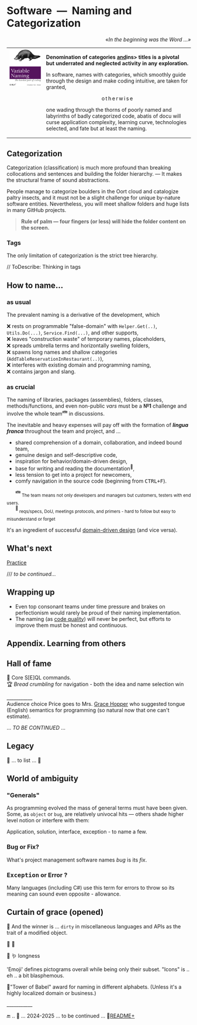 # Software&nbsp;&nbsp;&mdash;&nbsp;&nbsp;Naming and Categorization

<p dir="rtl"><i>«...&nbsp;In the beginning was the Word</i>»</p>

<table><tr valign="top"><td width="20%"><a href="https://orlybooks.com/books/variable-naming"><img alt="&nbsp;O RLY? Variable name. The hardest part of coding" src="../../../_rsc/_img/snap/media/ORly.Book-CodeNaming.jpg" /></a>
</td><td>
  <p><b>Denomination of categories <ins>and</ins>ins> titles is a pivotal but underrated and neglected activity in any exploration.</b></p>
  <div>In software, names with categories, which smoothly guide through the design and make coding intuitive, are taken for granted,</div>
  <p align="center">o&thinsp;t&thinsp;h&thinsp;e&thinsp;r&thinsp;w&thinsp;i&thinsp;s&thinsp;e</p>
 <p>one wading through the thorns of poorly named and labyrinths of badly categorized code, abatis of docu will curse application complexity, learning curve, technologies selected, and fate but at least the naming.
</p>
</td></tr></table>

## Categorization

Categorization (classification) is much more profound than breaking collocations and sentences and building the folder hierarchy. &mdash; 
It makes the structural frame of sound abstractions.

People manage to categorize boulders in the Oort cloud and catalogize paltry insects, and it must not be a slight challenge for unique by-nature software entities. 
Nevertheless, you will meet shallow folders and huge lists in many GitHub projects. 

> **Rule of palm &mdash; four fingers (or less) will hide the folder content on the screen.**

### Tags

The only limitation of categorization is the strict tree hierarchy.

// ToDescribe: Thinking in tags

## How to name...

### as usual

The prevalent naming is a derivative of the development, which

❌ rests on programmable "false-domain" with `Helper.Get(..)`, `Utils.Do(...)`, `Service.Find(...)`, and other supports,\
❌ leaves "construction waste" of temporary names, placeholders,\
❌ spreads umbrella terms and horizontally swelling folders,\
❌ spawns long names and shallow categories (`AddTableReservationInRestaurant(..)`),\
❌ interferes with existing domain and programming naming,\
❌ contains jargon and slang.

### as crucial

The naming of libraries, packages (assemblies), folders, classes, methods/functions, and even non-public _vars_ must be a **№1** challenge and involve the whole team<sup>:family:</sup> in discussions. 

The inevitable and heavy expenses will pay off with the formation of ***lingua franca*** throughout the team and project, and ...
  
+ shared comprehension of a domain, collaboration, and indeed bound team,
+ genuine design and self-descriptive code,
+ inspiration for behavior/domain-driven design,
+ base for writing and reading the documentation<sup>📒</sup>,
+ less tension to get into a project for newcomers,
+ comfy navigation in the source code (beginning from <kbd>CTRL+F</kbd>).

&nbsp;&nbsp;&nbsp;&nbsp;&nbsp;&nbsp;<sup>:family:</sup><sub> The team means not only developers and managers but customers, testers with end users.</sub>\
&nbsp;&nbsp;&nbsp;&nbsp;&nbsp;&nbsp;<sup>📒</sup><sub> reqs/specs, DoU, meetings protocols, and primers - hard to follow but easy to misunderstand or forget</sub>

It's an ingredient of successful [domain-driven design](../drive/README.md#Domain-drive) (and vice versa).

## What's next

[Practice](README+/naming_practice.md)

/// _to be continued..._

## Wrapping up

+ Even top consonant teams under time pressure and brakes on perfectionism would rarely be proud of their naming implementation. 
+ The naming (as [code quality](../../QA/README+/code-quality.md)) will never be perfect, but efforts to improve them must be honest and continuous.

## Appendix. Learning from others

## Hall of fame

🥇 Core S[E]QL commands.\
🏆 _Bread crumbling_ for navigation - both the idea and name selection win

\___________\
Audience choice Price goes to Mrs. [Grace Hopper](../../../../pencraft/README+/quotes/README+/contributors/README.md#Grace-Hopper) 
who suggested tongue (English) semantics for programming (so natural now that one can't estimate).

 ...  _TO BE CONTINUED_ ...

## Legacy

🚧 ... to list ... 🚧

## World of ambiguity

### "Generals"

As programming evolved the mass of general terms must have been given. Some, as `object` or `bug`, are relatively univocal hits &mdash; others shade higher level notion or interfere with them:

Application, solution, interface, exception - to name a few.

### Bug or Fix?

What's project management software names _bug_ is its _fix_.

### <samp>Exception</samp> or Error ?

Many languages (including C#) use this term for errors to throw so its meaning can sound even opposite - allowance.


## Curtain of grace (opened)

👑 And the winner is ... `dirty` in miscellaneous languages and APIs as the trait of a modified object.

🍅 🍓 

🍓 
🪱 longness

'Emoji' defines pictograms overall while being only their subset. 
"Icons" is .. eh .. a bit blasphemous.

🗼"Tower of Babel" award for naming in different alphabets. (Unless it's a highly localized domain or business.)

\___________

🔚 ..  🌙 ... 2024-2025 ... to be continued ...  📂[README+](README+)
